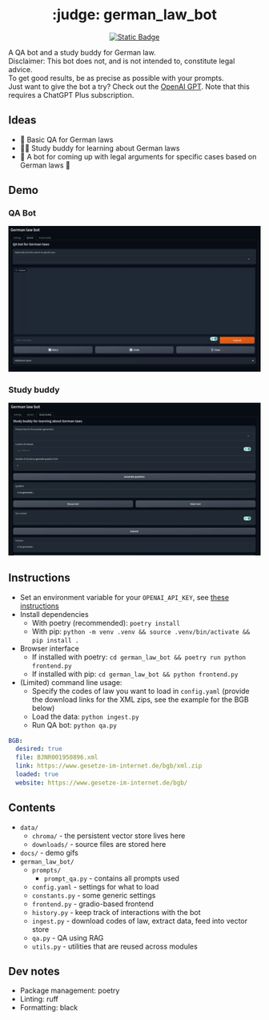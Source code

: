 <h1 align="center">
  :judge: german_law_bot
</h1>

<div align="center">

  <a href="https://chat.openai.com/g/g-y3muGcnQr-german-law-bot">![Static Badge](https://img.shields.io/badge/GPT%20-%20GermanLawBot%20-%2000A67E?style=flat-square&logo=OpenAI&color=%2300A67E&link=https%3A%2F%2Fchat.openai.com%2Fg%2Fg-y3muGcnQr-german-law-bot)</a>

</div>


A QA bot and a study buddy for German law. \
Disclaimer: This bot does not, and is not intended to, constitute legal advice. \
To get good results, be as precise as possible with your prompts. \
Just want to give the bot a try? Check out the [OpenAI GPT](https://chat.openai.com/g/g-y3muGcnQr-german-law-bot).
Note that this requires a ChatGPT Plus subscription.


## Ideas
* :speech_balloon: Basic QA for German laws
* :student:	Study buddy for learning about German laws
* :telescope: A bot for coming up with legal arguments for specific cases based on German laws :construction:


## Demo

### QA Bot
<img src="https://github.com/felixocker/german_law_bot/raw/main/docs/qa-bot.gif" alt="QA bot" width="800"/>

### Study buddy
<img src="https://github.com/felixocker/german_law_bot/raw/main/docs/studybuddy.gif" alt="Study buddy" width="800"/>


## Instructions
* Set an environment variable for your `OPENAI_API_KEY`, see [these instructions](https://help.openai.com/en/articles/5112595-best-practices-for-api-key-safety)
* Install dependencies
  * With poetry (recommended): `poetry install`
  * With pip: `python -m venv .venv && source .venv/bin/activate && pip install .`
* Browser interface
  * If installed with poetry: `cd german_law_bot && poetry run python frontend.py`
  * If installed with pip: `cd german_law_bot && python frontend.py`
* (Limited) command line usage:
  * Specify the codes of law you want to load in `config.yaml` (provide the download links for the XML zips, see the example for the BGB below)
  * Load the data: `python ingest.py`
  * Run QA bot: `python qa.py`

```yaml
BGB:
  desired: true
  file: BJNR001950896.xml
  link: https://www.gesetze-im-internet.de/bgb/xml.zip
  loaded: true
  website: https://www.gesetze-im-internet.de/bgb/
```


## Contents
* `data/`
  * `chroma/` - the persistent vector store lives here
  * `downloads/` - source files are stored here
* `docs/` - demo gifs
* `german_law_bot/`
  * `prompts/`
    * `prompt_qa.py` - contains all prompts used
  * `config.yaml` - settings for what to load
  * `constants.py` - some generic settings
  * `frontend.py` - gradio-based frontend
  * `history.py` - keep track of interactions with the bot
  * `ingest.py` - download codes of law, extract data, feed into vector store
  * `qa.py` - QA using RAG
  * `utils.py` - utilities that are reused across modules


## Dev notes
* Package management: poetry
* Linting: ruff
* Formatting: black
